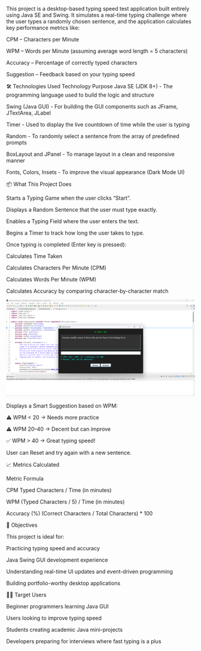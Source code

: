 This project is a desktop-based typing speed test application built entirely using Java SE and Swing. It simulates a real-time typing challenge where the user types a randomly chosen sentence, and the application calculates key performance metrics like:

CPM – Characters per Minute

WPM – Words per Minute (assuming average word length = 5 characters)

Accuracy – Percentage of correctly typed characters

Suggestion – Feedback based on your typing speed

🛠️ Technologies Used
Technology	Purpose
Java SE (JDK 8+) -	The programming language used to build the logic and structure

Swing (Java GUI) -	For building the GUI components such as JFrame, JTextArea, JLabel

Timer -	Used to display the live countdown of time while the user is typing

Random	- To randomly select a sentence from the array of predefined prompts

BoxLayout and JPanel -	To manage layout in a clean and responsive manner

Fonts, Colors, Insets -	To improve the visual appearance (Dark Mode UI)


📦 What This Project Does

Starts a Typing Game when the user clicks “Start”.

Displays a Random Sentence that the user must type exactly.

Enables a Typing Field where the user enters the text.

Begins a Timer to track how long the user takes to type.

Once typing is completed (Enter key is pressed):

Calculates Time Taken

Calculates Characters Per Minute (CPM)

Calculates Words Per Minute (WPM)

Calculates Accuracy by comparing character-by-character match

![image alt](https://github.com/Deepalirole/Typing-Game/blob/b2ce1c9d28869910d6b4b1ccfbd09b27349324a5/Screenshot%202025-08-23%20202354.png)

Displays a Smart Suggestion based on WPM:

⚠️ WPM < 20 → Needs more practice

⚠️ WPM 20–40 → Decent but can improve

✅ WPM > 40 → Great typing speed!

User can Reset and try again with a new sentence.


📈 Metrics Calculated

Metric	Formula

CPM	Typed Characters / Time (in minutes)

WPM	(Typed Characters / 5) / Time (in minutes)

Accuracy (%)	(Correct Characters / Total Characters) * 100


🎯 Objectives

This project is ideal for:

Practicing typing speed and accuracy

Java Swing GUI development experience

Understanding real-time UI updates and event-driven programming

Building portfolio-worthy desktop applications


👨‍💻 Target Users

Beginner programmers learning Java GUI

Users looking to improve typing speed

Students creating academic Java mini-projects

Developers preparing for interviews where fast typing is a plus




